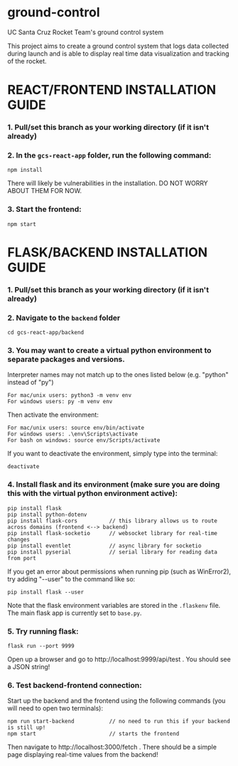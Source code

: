 # ground-control
UC Santa Cruz Rocket Team's ground control system

This project aims to create a ground control system that logs data collected during launch and is able to display real time data visualization and tracking of the rocket.

# REACT/FRONTEND INSTALLATION GUIDE

### 1. Pull/set this branch as your working directory (if it isn't already)

### 2. In the `gcs-react-app` folder, run the following command:

    npm install

There will likely be vulnerabilities in the installation. DO NOT WORRY ABOUT THEM FOR NOW.

### 3. Start the frontend:

    npm start

# FLASK/BACKEND INSTALLATION GUIDE

### 1. Pull/set this branch as your working directory (if it isn't already)

### 2. Navigate to the `backend` folder

    cd gcs-react-app/backend

### 3. You may want to create a virtual python environment to separate packages and versions.

Interpreter names may not match up to the ones listed below (e.g. "python" instead of "py")

    For mac/unix users: python3 -m venv env
    For windows users: py -m venv env

Then activate the environment:

    For mac/unix users: source env/bin/activate
    For windows users: .\env\Scripts\activate
    For bash on windows: source env/Scripts/activate

If you want to deactivate the environment, simply type into the terminal:

    deactivate

### 4. Install flask and its environment (make sure you are doing this with the virtual python environment active):

    pip install flask
    pip install python-dotenv
    pip install flask-cors          // this library allows us to route across domains (frontend <--> backend)
    pip install flask-socketio      // websocket library for real-time changes
    pip install eventlet            // async library for socketio
    pip install pyserial            // serial library for reading data from port
    
If you get an error about permissions when running pip (such as WinError2), try adding "--user" to the command like so:

    pip install flask --user

Note that the flask environment variables are stored in the `.flaskenv` file. The main flask app is currently set to `base.py`.

### 5. Try running flask:

    flask run --port 9999

Open up a browser and go to http://localhost:9999/api/test . You should see a JSON string!

### 6. Test backend-frontend connection:

Start up the backend and the frontend using the following commands (you will need to open two terminals):

    npm run start-backend           // no need to run this if your backend is still up!
    npm start                       // starts the frontend

Then navigate to http://localhost:3000/fetch . There should be a simple page displaying real-time values from the backend!
